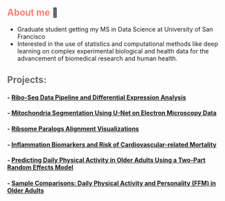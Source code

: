 ## <span style="color:salmon;">About me</span> :bust_in_silhouette:

* Graduate student getting my MS in Data Science at University of San Francisco
* Interested in the use of statistics and computational methods like deep learning on complex experimental biological and health data for the advancement of biomedical research and human health.


## <span style="color:dimgray;">Projects: </span> 

#### - [Ribo-Seq Data Pipeline and Differential Expression Analysis](https://github.com/samuelcampione/Ribo_Seq_Pipeline_and_Analysis/)
#### - [Mitochondria Segmentation Using U-Net on Electron Microscopy Data](https://github.com/samuelcampione/UNet-mitochondria-segmentation)
#### - [Ribsome Paralogs Alignment Visualizations](https://github.com/samuelcampione/Ribosome-Protein-Paralogs-Alignments)
#### - [Inflammation Biomarkers and Risk of Cardiovascular-related Mortality](https://github.com/samuelcampione/cvd_biomarker_inflamm)
#### - [Predicting Daily Physical Activity in Older Adults Using a Two-Part Random Effects Model](https://github.com/samuelcampione/Predicting-Exercise-in-Older-Adults)
#### - [Sample Comparisons: Daily Physical Activity and Personality (FFM) in Older Adults](https://github.com/samuelcampione/Predicting-Exercise-in-Older-Adults/blob/main/M1%20MRef%20Comparison.R)

<br>
